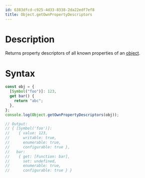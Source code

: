 ```yaml
---
id: 6383dfcd-c925-4d33-8338-2da22edf7ef8
title: Object.getOwnPropertyDescriptors
---
```


# Description

Returns property descriptors of all known properties of an
[object](20200826201605-objects).

# Syntax

``` javascript
const obj = {
  [Symbol("foo")]: 123,
  get bar() {
    return "abc";
  },
};
console.log(Object.getOwnPropertyDescriptors(obj));

// Output:
// { [Symbol('foo')]:
//    { value: 123,
//      writable: true,
//      enumerable: true,
//      configurable: true },
//   bar:
//    { get: [Function: bar],
//      set: undefined,
//      enumerable: true,
//      configurable: true } }
```
